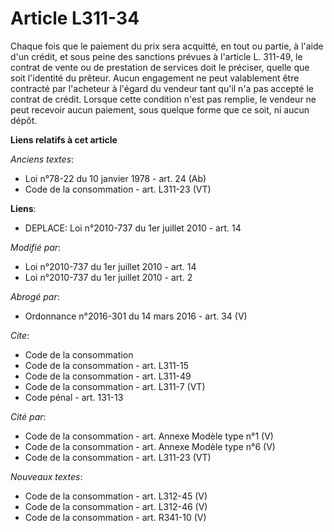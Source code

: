 # Article L311-34

Chaque fois que le paiement du prix sera acquitté, en tout ou partie, à l'aide d'un crédit, et sous peine des sanctions
prévues à l'article L. 311-49, le contrat de vente ou de prestation de services doit le préciser, quelle que soit l'identité
du prêteur. Aucun engagement ne peut valablement être contracté par l'acheteur à l'égard du vendeur tant qu'il n'a pas
accepté le contrat de crédit. Lorsque cette condition n'est pas remplie, le vendeur ne peut recevoir aucun paiement, sous
quelque forme que ce soit, ni aucun dépôt.

**Liens relatifs à cet article**

_Anciens textes_:

  - Loi n°78-22 du 10 janvier 1978 - art. 24 (Ab)
  - Code de la consommation - art. L311-23 (VT)

**Liens**:

  - DEPLACE: Loi n°2010-737 du 1er juillet 2010 - art. 14

_Modifié par_:

  - Loi n°2010-737 du 1er juillet 2010 - art. 14
  - Loi n°2010-737 du 1er juillet 2010 - art. 2

_Abrogé par_:

  - Ordonnance n°2016-301 du 14 mars 2016 - art. 34 (V)

_Cite_:

  - Code de la consommation
  - Code de la consommation - art. L311-15
  - Code de la consommation - art. L311-49
  - Code de la consommation - art. L311-7 (VT)
  - Code pénal - art. 131-13

_Cité par_:

  - Code de la consommation - art. Annexe Modèle type n°1 (V)
  - Code de la consommation - art. Annexe Modèle type n°6 (V)
  - Code de la consommation - art. L311-23 (VT)

_Nouveaux textes_:

  - Code de la consommation - art. L312-45 (V)
  - Code de la consommation - art. L312-46 (V)
  - Code de la consommation - art. R341-10 (V)
